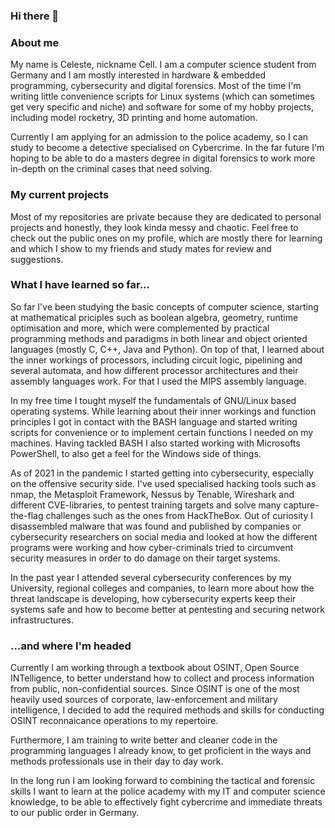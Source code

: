 ### Hi there 👋

### About me
My name is Celeste, nickname Cell.
I am a computer science student from Germany and I am mostly interested in hardware & embedded programming, cybersecurity and digital forensics.
Most of the time I'm writing little convenience scripts for Linux systems (which can sometimes get very specific and niche) and software for some of my hobby projects, including model rocketry, 3D printing and home automation.

Currently I am applying for an admission to the police academy, so I can study to become a detective specialised on Cybercrime. In the far future I'm hoping to be able to do a masters degree in digital forensics to work more in-depth on the criminal cases that need solving.

### My current projects
Most of my repositories are private because they are dedicated to personal projects and honestly, they look kinda messy and chaotic.
Feel free to check out the public ones on my profile, which are mostly there for learning and which I show to my friends and study mates for review and suggestions.

### What I have learned so far...
So far I've been studying the basic concepts of computer science, starting at mathematical priciples such as boolean algebra, geometry, runtime optimisation and more, which were complemented by practical programming methods and paradigms in both linear and object oriented languages (mostly C, C++, Java and Python). On top of that, I learned about the inner workings of processors, including circuit logic, pipelining and several automata, and how different processor architectures and their assembly languages work. For that I used the MIPS assembly language.

In my free time I tought myself the fundamentals of GNU/Linux based operating systems. While learning about their inner workings and function principles I got in contact with the BASH language and started writing scripts for convenience or to implement certain functions I needed on my machines. Having tackled BASH I also started working with Microsofts PowerShell, to also get a feel for the Windows side of things.

As of 2021 in the pandemic I started getting into cybersecurity, especially on the offensive security side. I've used specialised hacking tools such as nmap, the Metasploit Framework, Nessus by Tenable, Wireshark and different CVE-libraries, to pentest training targets and solve many capture-the-flag challenges such as the ones from HackTheBox.
Out of curiosity I disassembled malware that was found and published by companies or cybersecurity researchers on social media and looked at how the different programs were working and how cyber-criminals tried to circumvent security measures in order to do damage on their target systems.

In the past year I attended several cybersecurity conferences by my University, regional colleges and companies, to learn more about how the threat landscape is developing, how cybersecurity experts keep their systems safe and how to become better at pentesting and securing network infrastructures.

### ...and where I'm headed

Currently I am working through a textbook about OSINT, Open Source INTelligence, to better understand how to collect and process information from public, non-confidential sources. Since OSINT is one of the most heavily used sources of corporate, law-enforcement and military intelligence, I decided to add the required methods and skills for conducting OSINT reconnaicance operations to my repertoire.

Furthermore, I am training to write better and cleaner code in the programming languages I already know, to get proficient in the ways and methods professionals use in their day to day work.

In the long run I am looking forward to combining the tactical and forensic skills I want to learn at the police academy with my IT and computer science knowledge, to be able to effectively fight cybercrime and immediate threats to our public order in Germany.
